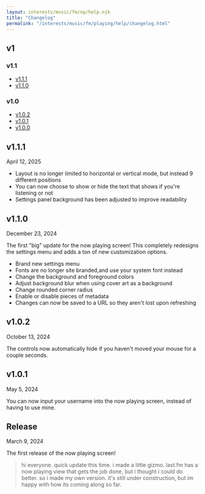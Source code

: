 ```yaml
---
layout: interests/music/fm/np/help.njk
title: "Changelog"
permalink: "/interests/music/fm/playing/help/changelog.html"
---
```

## v1

### v1.1
- [v1.1.1](#1-1-1)
- [v1.1.0](#1-1-0)

### v1.0

- [v1.0.2](#1-0-2)
- [v1.0.1](#1-0-1)
- [v1.0.0](#1-0-0)

<h2 id="1-1-1">v1.1.1</h2>

April 12, 2025

- Layout is no longer limited to horizontal or vertical mode, but instead 9 different positions
- You can now choose to show or hide the text that shows if you're listening or not
- Settings panel background has been adjusted to improve readability

<h2 id="1-1-0">v1.1.0</h2>

December 23, 2024

The first "big" update for the now playing screen! This completely redesigns the settings menu and adds a ton of new customization options.

- Brand new settings menu
- Fonts are no longer site branded,and use your system font instead
- Change the background and foreground colors
- Adjust background blur when using cover art as a background
- Change rounded corner radius
- Enable or disable pieces of metadata
- Changes can now be saved to a URL so they aren't lost upon refreshing

<h2 id="1-0-2">v1.0.2</h2>

October 13, 2024

The controls now automatically hide if you haven't moved your mouse for a couple seconds.

<h2 id="1-0-1">v1.0.1</h2>

May 5, 2024

You can now input your username into the now playing screen, instead of having to use mine.

<h2 id="1-0-0">Release</h2>

March 9, 2024

The first release of the now playing screen!

> hi everyone. quick update this time. i made a little gizmo. last.fm has a now playing view that gets the job done, but i thought i could do better. so i made my own version. it's still under construction, but im happy with how its coming along so far.